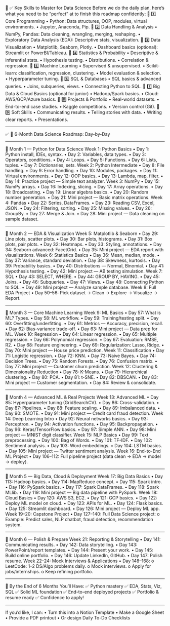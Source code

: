 
📌 ✅ Key Skills to Master for Data Science
Before we do the daily plan, here’s what you need to be “perfect” at to finish this roadmap confidently:
🧩 1️⃣ Core Programming
•	Python: Data structures, OOP, modules, virtual environments.
•	Jupyter, Anaconda, Pip.
🧩 2️⃣ Data Handling & Analysis
•	NumPy, Pandas: Data cleaning, wrangling, merging, reshaping.
•	Exploratory Data Analysis (EDA): Descriptive stats, visualization.
🧩 3️⃣ Data Visualization
•	Matplotlib, Seaborn, Plotly.
•	Dashboard basics (optional): Streamlit or PowerBI/Tableau.
🧩 4️⃣ Statistics & Probability
•	Descriptive & inferential stats.
•	Hypothesis testing.
•	Distributions.
•	Correlation & regression.
🧩 5️⃣ Machine Learning
•	Supervised & unsupervised.
•	Scikit-learn: classification, regression, clustering.
•	Model evaluation & selection.
•	Hyperparameter tuning.
🧩 6️⃣ SQL & Databases
•	SQL basics & advanced queries.
•	Joins, subqueries, views.
•	Connecting Python to SQL.
🧩 7️⃣ Big Data & Cloud Basics (optional for junior)
•	Hadoop/Spark basics.
•	Cloud: AWS/GCP/Azure basics.
🧩 8️⃣ Projects & Portfolio
•	Real-world datasets.
•	End-to-end case studies.
•	Kaggle competitions.
•	Version control (Git).
🧩 9️⃣ Soft Skills
•	Communicating results.
•	Telling stories with data.
•	Writing clear reports.
•	Presentations.
________________________________________
✅ 📅 6-Month Data Science Roadmap: Day-by-Day
________________________________________
📅 Month 1 — Python for Data Science
Week 1: Python Basics
•	Day 1: Python install, IDEs, syntax.
•	Day 2: Variables, data types.
•	Day 3: Operators, conditions.
•	Day 4: Loops.
•	Day 5: Functions.
•	Day 6: Lists, tuples.
•	Day 7: Dictionaries, sets.
Week 2: Python Intermediate
•	Day 8: File handling.
•	Day 9: Error handling.
•	Day 10: Modules, packages.
•	Day 11: Virtual environments.
•	Day 12: OOP basics.
•	Day 13: Lambda, map, filter.
•	Day 14: Practice project — Simple text analyzer.
Week 3: NumPy
•	Day 15: NumPy arrays.
•	Day 16: Indexing, slicing.
•	Day 17: Array operations.
•	Day 18: Broadcasting.
•	Day 19: Linear algebra basics.
•	Day 20: Random number generation.
•	Day 21: Mini project — Basic matrix operations.
Week 4: Pandas
•	Day 22: Series, DataFrames.
•	Day 23: Reading CSV, Excel, JSON.
•	Day 24: Filtering, sorting.
•	Day 25: Missing values.
•	Day 26: GroupBy.
•	Day 27: Merge & Join.
•	Day 28: Mini project — Data cleaning on sample dataset.
________________________________________
📅 Month 2 — EDA & Visualization
Week 5: Matplotlib & Seaborn
•	Day 29: Line plots, scatter plots.
•	Day 30: Bar plots, histograms.
•	Day 31: Box plots, pair plots.
•	Day 32: Heatmaps.
•	Day 33: Styling, annotations.
•	Day 34: Seaborn advanced: FacetGrid.
•	Day 35: Mini project — EDA report with visualizations.
Week 6: Statistics Basics
•	Day 36: Mean, median, mode.
•	Day 37: Variance, standard deviation.
•	Day 38: Skewness, kurtosis.
•	Day 39: Probability basics.
•	Day 40: Distributions — Normal, Binomial.
•	Day 41: Hypothesis testing.
•	Day 42: Mini project — AB testing simulation.
Week 7: SQL
•	Day 43: SELECT, WHERE.
•	Day 44: GROUP BY, HAVING.
•	Day 45: Joins.
•	Day 46: Subqueries.
•	Day 47: Views.
•	Day 48: Connecting Python to SQL.
•	Day 49: Mini project — Analyze sample database.
Week 8: Full EDA Project
•	Day 50–56: Pick dataset → Clean → Explore → Visualize → Report.
________________________________________
📅 Month 3 — Core Machine Learning
Week 9: ML Basics
•	Day 57: What is ML? Types.
•	Day 58: ML workflow.
•	Day 59: Training/testing split.
•	Day 60: Overfitting/underfitting.
•	Day 61: Metrics — Accuracy, precision, recall.
•	Day 62: Bias-variance trade-off.
•	Day 63: Mini project — Data prep for ML.
Week 10: Regression
•	Day 64: Linear regression.
•	Day 65: Multiple regression.
•	Day 66: Polynomial regression.
•	Day 67: Evaluation: RMSE, R2.
•	Day 68: Feature engineering.
•	Day 69: Regularization: Lasso, Ridge.
•	Day 70: Mini project — House price prediction.
Week 11: Classification
•	Day 71: Logistic regression.
•	Day 72: KNN.
•	Day 73: Naive Bayes.
•	Day 74: Decision Trees.
•	Day 75: Random Forests.
•	Day 76: Confusion matrix.
•	Day 77: Mini project — Customer churn prediction.
Week 12: Clustering & Dimensionality Reduction
•	Day 78: K-Means.
•	Day 79: Hierarchical clustering.
•	Day 80: PCA.
•	Day 81: t-SNE.
•	Day 82: DBSCAN.
•	Day 83: Mini project — Customer segmentation.
•	Day 84: Review & consolidate.
________________________________________
📅 Month 4 — Advanced ML & Real Projects
Week 13: Advanced ML
•	Day 85: Hyperparameter tuning (GridSearchCV).
•	Day 86: Cross-validation.
•	Day 87: Pipelines.
•	Day 88: Feature scaling.
•	Day 89: Imbalanced data.
•	Day 90: SMOTE.
•	Day 91: Mini project — Credit card fraud detection.
Week 14: Deep Learning Intro
•	Day 92: Neural networks basics.
•	Day 93: Perceptron.
•	Day 94: Activation functions.
•	Day 95: Backpropagation.
•	Day 96: Keras/TensorFlow basics.
•	Day 97: Simple ANN.
•	Day 98: Mini project — MNIST digit classifier.
Week 15: NLP Basics
•	Day 99: Text preprocessing.
•	Day 100: Bag of Words.
•	Day 101: TF-IDF.
•	Day 102: Sentiment analysis.
•	Day 103: Word embeddings.
•	Day 104: LSTM basics.
•	Day 105: Mini project — Twitter sentiment analysis.
Week 16: End-to-End ML Project
•	Day 106–112: Full pipeline project (data clean → EDA → model → deploy).
________________________________________
📅 Month 5 — Big Data, Cloud & Deployment
Week 17: Big Data Basics
•	Day 113: Hadoop basics.
•	Day 114: MapReduce concept.
•	Day 115: Spark intro.
•	Day 116: PySpark basics.
•	Day 117: Spark DataFrames.
•	Day 118: Spark MLlib.
•	Day 119: Mini project — Big data pipeline with PySpark.
Week 18: Cloud Basics
•	Day 120: AWS S3, EC2.
•	Day 121: GCP basics.
•	Day 122: Deploy ML model on cloud.
•	Day 123: APIs for ML.
•	Day 124: Flask basics.
•	Day 125: Streamlit dashboard.
•	Day 126: Mini project — Deploy ML app.
Week 19–20: Capstone Project
•	Day 127–140: Full Data Science project:
o	Example: Predict sales, NLP chatbot, fraud detection, recommendation system.
________________________________________
📅 Month 6 — Polish & Prepare
Week 21: Reporting & Storytelling
•	Day 141: Communicating results.
•	Day 142: Data storytelling.
•	Day 143: PowerPoint/report templates.
•	Day 144: Present your work.
•	Day 145: Build online portfolio.
•	Day 146: Update LinkedIn, GitHub.
•	Day 147: Polish resume.
Week 22–24: Mock Interviews & Applications
•	Day 148–168:
o	LeetCode: 1–2 DS/Algo problems daily.
o	Mock interviews.
o	Apply for jobs/internships.
o	Keep refining portfolio.
________________________________________
🚀 By the End of 6 Months You’ll Have:
✅ Python mastery
✅ EDA, Stats, Viz, SQL
✅ Solid ML foundation
✅ End-to-end deployed projects
✅ Portfolio & resume ready
✅ Confidence to apply!
________________________________________
If you’d like, I can:
•	Turn this into a Notion Template
•	Make a Google Sheet
•	Provide a PDF printout
•	Or design Daily To-Do Checklists


